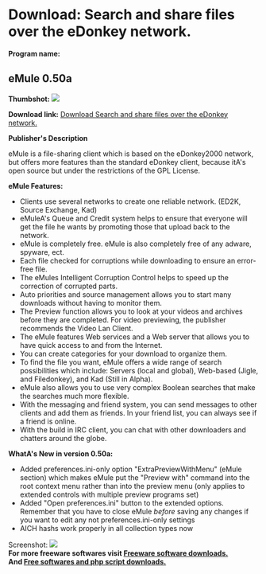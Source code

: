 # Download: Search and share files over the eDonkey network.

**Program name:**

## eMule 0.50a

  
**Thumbshot:** ![](http://www.freewarefiles.com/screenshot/emule_md.gif)   
  
**Download link:** [Download Search and share files over the eDonkey network.](http://freesoftwares.boysofts.com/EMule_program_9793.html)  
  


**Publisher's Description**  
  


eMule is a file-sharing client which is based on the eDonkey2000 network, but offers more features than the standard eDonkey client, because itA's open source but under the restrictions of the GPL License. 

**eMule Features:**

  * Clients use several networks to create one reliable network. (ED2K, Source Exchange, Kad) 
  * eMuleA's Queue and Credit system helps to ensure that everyone will get the file he wants by promoting those that upload back to the network. 
  * eMule is completely free. eMule is also completely free of any adware, spyware, ect. 
  * Each file checked for corruptions while downloading to ensure an error-free file. 
  * The eMules Intelligent Corruption Control helps to speed up the correction of corrupted parts. 
  * Auto priorities and source management allows you to start many downloads without having to monitor them. 
  * The Preview function allows you to look at your videos and archives before they are completed. For video previewing, the publisher recommends the Video Lan Client. 
  * The eMule features Web services and a Web server that allows you to have quick access to and from the Internet. 
  * You can create categories for your download to organize them. 
  * To find the file you want, eMule offers a wide range of search possibilities which include: Servers (local and global), Web-based (Jigle, and Filedonkey), and Kad (Still in Alpha). 
  * eMule also allows you to use very complex Boolean searches that make the searches much more flexible. 
  * With the messaging and friend system, you can send messages to other clients and add them as friends. In your friend list, you can always see if a friend is online. 
  * With the build in IRC client, you can chat with other downloaders and chatters around the globe. 

**WhatA's New in version 0.50a:**

  * Added preferences.ini-only option "ExtraPreviewWithMenu" (eMule section) which makes eMule put the "Preview with" command into the root context menu rather than into the preview menu (only applies to extended controls with multiple preview programs set) 
  * Added "Open preferences.ini" button to the extended options. Remember that you have to close eMule _before_ saving any changes if you want to edit any not preferences.ini-only settings 
  * AICH hashs work properly in all collection types now 

  
  
Screenshot: ![](http://www.freewarefiles.com/screenshot/emule.gif)   
**For more freeware softwares visit [Freeware software downloads.](http://freesoftwares.boysofts.com/)**   
**And [Free softwares and php script downloads.](http://www.boysofts.com/)**

